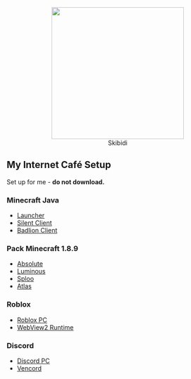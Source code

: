 <div align="center">
  <img src="https://imgur.com/n9u5abN.gif" width="300">
  <div>Skibidi</div>
</div>

## My Internet Café Setup
Set up for me - **do not download.**  

### Minecraft Java
* [Launcher](https://llaun.ch/vi)
* [Silent Client](https://silentclient.net)
* [Badlion Client](https://www.badlion.net/download/client/latest/windows)

### Pack Minecraft 1.8.9
* [Absolute](https://drive.google.com/file/d/16w-Lw22pALHCPN0vqRVnn1hOODec1GEf/view?usp=drivesdk)
* [Luminous](https://drive.google.com/file/d/16wX6ix3s_65-Kjy7HuY6BlmPl3F-Ykok/view?usp=drivesdk)
* [Sploo](https://drive.google.com/file/d/16qhU6li8mzdbsKV35cwquyZ3bFU_HT3J/view?usp=drivesdk)
* [Atlas](https://drive.google.com/file/d/16lBoc6Gj8dsYLJnWa6HIcFtdj0Tj1AXK/view?usp=drivesdk)

### Roblox
* [Roblox PC](https://www.roblox.com/download/client?os=win)
* [WebView2 Runtime](https://go.microsoft.com/fwlink/p/?LinkId=2124703)

### Discord
* [Discord PC](https://discord.com/api/downloads/distributions/app/installers/latest?channel=stable&platform=win&arch=x64)
* [Vencord](https://github.com/Vencord/Installer/releases/latest/download/VencordInstaller.exe)
